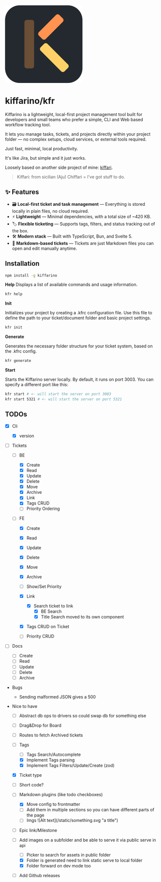 ![Kiffarino Logo](/assets//logo.svg)

# kiffarino/kfr

Kiffarino is a lightweight, local-first project management tool built for developers and small teams who prefer a simple, CLI and Web based workflow tracking tool.

It lets you manage tasks, tickets, and projects directly within your project folder — no complex setups, cloud services, or external tools required.

Just fast, minimal, local productivity.

It's like Jira, but simple and it just works.

Loosely based on another side project of mine: [kiffari](https://github.com/vikkio88/kiffari).

> Kiffari: from sicilian (Aju) Chiffari = I've got stuff to do.


## ✨ Features

- 🗃️ **Local-first ticket and task management** — Everything is stored locally in plain files, no cloud required.
- ⚡ **Lightweight** — Minimal dependencies, with a total size of ~420 KB.
- 🏷️ **Flexible ticketing** — Supports tags, filters, and status tracking out of the box.
- 🛠️ **Modern stack** — Built with TypeScript, Bun, and Svelte 5.
- 📝 **Markdown-based tickets** — Tickets are just Markdown files you can open and edit manually anytime.

## Installation

```bash
npm install -g kiffarino
```

**Help**
Displays a list of available commands and usage information.

```bash
kfr help
```

**Init**

Initializes your project by creating a .kfrc configuration file.
Use this file to define the path to your ticket/document folder and basic project settings.

```bash
kfr init
```

**Generate**

Generates the necessary folder structure for your ticket system, based on the .kfrc config.

```bash
kfr generate
```

**Start**

Starts the Kiffarino server locally.
By default, it runs on port 3003. You can specify a different port like this:

```bash
kfr start # <- will start the server on port 3003
kfr start 5321 # <- will start the server on port 5321
```

## TODOs

- [x] Cli

  - [x] version

- [ ] Tickets

  - [ ] BE

    - [x] Create
    - [x] Read
    - [x] Update
    - [x] Delete
    - [x] Move
    - [x] Archive
    - [x] Link
    - [x] Tags CRUD
    - [ ] Priority Ordering

  - [ ] FE

    - [x] Create
    - [x] Read
    - [x] Update
    - [x] Delete
    - [x] Move
    - [x] Archive
    - [ ] Show/Set Priority
    - [x] Link

      - [x] Search ticket to link
        - [x] BE Search
        - [x] Title Search moved to its own component

    - [x] Tags CRUD on Ticket
    - [ ] Priority CRUD

- [ ] Docs

  - [ ] Create
  - [ ] Read
  - [ ] Update
  - [ ] Delete
  - [ ] Archive

- Bugs

  - Sending malformed JSON gives a 500

- Nice to have

  - [ ] Abstract db ops to drivers so could swap db for something else
  - [ ] Drag&Drop for Board
  - [ ] Routes to fetch Archived tickets
  - [ ] Tags
    - [ ] Tags Search/Autocomplete
    - [x] Implement Tags parsing
    - [x] Implement Tags Filters/Update/Create (zod)

  - [x] Ticket type
  - [ ] Short code?
  - [ ] Markdown plugins (like todo checkboxes)
    - [x] Move config to frontmatter
    - [ ] Add them in multiple sections so you can have different parts of the page
    - [ ] Imgs !\[Alt text\]\(/static/something.svg "a title"\)
  - [ ] Epic link/Milestone

  - [ ] Add images on a subfolder and be able to serve it via public serve in api
    - [ ] Picker to search for assets in public folder
    - [x] Folder is generated need to link static serve to local folder
    - [x] Folder forward on dev mode too
  
  - [ ] Add Github releases

